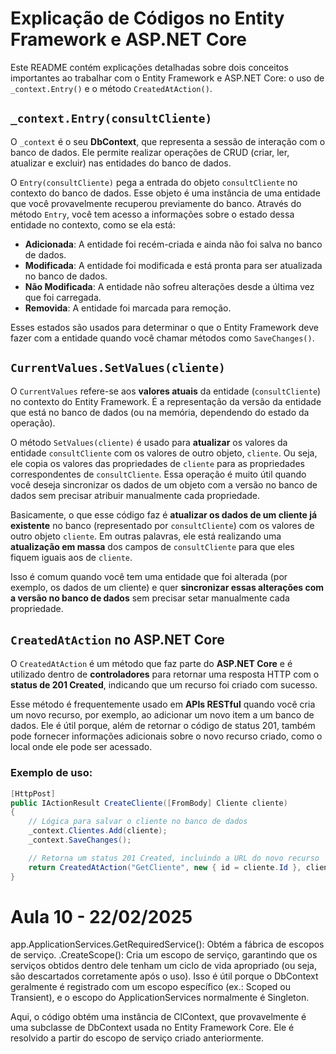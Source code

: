 # Explicação de Códigos no Entity Framework e ASP.NET Core

Este README contém explicações detalhadas sobre dois conceitos importantes ao trabalhar com o Entity Framework e ASP.NET Core: o uso de `_context.Entry()` e o método `CreatedAtAction()`.

## `_context.Entry(consultCliente)`

O `_context` é o seu **DbContext**, que representa a sessão de interação com o banco de dados. Ele permite realizar operações de CRUD (criar, ler, atualizar e excluir) nas entidades do banco de dados.

O `Entry(consultCliente)` pega a entrada do objeto `consultCliente` no contexto do banco de dados. Esse objeto é uma instância de uma entidade que você provavelmente recuperou previamente do banco. Através do método `Entry`, você tem acesso a informações sobre o estado dessa entidade no contexto, como se ela está:

- **Adicionada**: A entidade foi recém-criada e ainda não foi salva no banco de dados.
- **Modificada**: A entidade foi modificada e está pronta para ser atualizada no banco de dados.
- **Não Modificada**: A entidade não sofreu alterações desde a última vez que foi carregada.
- **Removida**: A entidade foi marcada para remoção.

Esses estados são usados para determinar o que o Entity Framework deve fazer com a entidade quando você chamar métodos como `SaveChanges()`.

## `CurrentValues.SetValues(cliente)`

O `CurrentValues` refere-se aos **valores atuais** da entidade (`consultCliente`) no contexto do Entity Framework. É a representação da versão da entidade que está no banco de dados (ou na memória, dependendo do estado da operação).

O método `SetValues(cliente)` é usado para **atualizar** os valores da entidade `consultCliente` com os valores de outro objeto, `cliente`. Ou seja, ele copia os valores das propriedades de `cliente` para as propriedades correspondentes de `consultCliente`. Essa operação é muito útil quando você deseja sincronizar os dados de um objeto com a versão no banco de dados sem precisar atribuir manualmente cada propriedade.

Basicamente, o que esse código faz é **atualizar os dados de um cliente já existente** no banco (representado por `consultCliente`) com os valores de outro objeto `cliente`. Em outras palavras, ele está realizando uma **atualização em massa** dos campos de `consultCliente` para que eles fiquem iguais aos de `cliente`.

Isso é comum quando você tem uma entidade que foi alterada (por exemplo, os dados de um cliente) e quer **sincronizar essas alterações com a versão no banco de dados** sem precisar setar manualmente cada propriedade.

## `CreatedAtAction` no ASP.NET Core

O `CreatedAtAction` é um método que faz parte do **ASP.NET Core** e é utilizado dentro de **controladores** para retornar uma resposta HTTP com o **status de 201 Created**, indicando que um recurso foi criado com sucesso.

Esse método é frequentemente usado em **APIs RESTful** quando você cria um novo recurso, por exemplo, ao adicionar um novo item a um banco de dados. Ele é útil porque, além de retornar o código de status 201, também pode fornecer informações adicionais sobre o novo recurso criado, como o local onde ele pode ser acessado.

### Exemplo de uso:

```csharp
[HttpPost]
public IActionResult CreateCliente([FromBody] Cliente cliente)
{
    // Lógica para salvar o cliente no banco de dados
    _context.Clientes.Add(cliente);
    _context.SaveChanges();

    // Retorna um status 201 Created, incluindo a URL do novo recurso
    return CreatedAtAction("GetCliente", new { id = cliente.Id }, cliente);
}
````
# Aula 10 - 22/02/2025
app.ApplicationServices.GetRequiredService<IServiceScopeFactory>(): Obtém a fábrica de escopos de serviço.
.CreateScope(): Cria um escopo de serviço, garantindo que os serviços obtidos dentro dele tenham um ciclo de vida apropriado (ou seja, são descartados corretamente após o uso).
Isso é útil porque o DbContext geralmente é registrado com um escopo específico (ex.: Scoped ou Transient), e o escopo do ApplicationServices normalmente é Singleton.

Aqui, o código obtém uma instância de ClContext, que provavelmente é uma subclasse de DbContext usada no Entity Framework Core.
Ele é resolvido a partir do escopo de serviço criado anteriormente.
